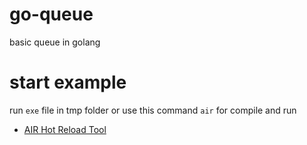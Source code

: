 # go-queue
basic queue in golang
# start example
run `exe` file in tmp folder or use this command `air` for compile and run  
- [AIR Hot Reload Tool](https://github.com/air-verse/air)

